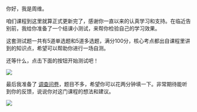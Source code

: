 你好，我是周维。

咱们课程到这里就算正式更新完了，感谢你一直以来的认真学习和支持。在临近告别前，我给你准备了一个结课小测试，来帮你检验自己的学习效果。

这套测试题一共有5道单选题和5道多选题，满分100分，核心考点都出自课程里讲到的知识点，希望可以帮助你进行一场自测。

还等什么，点击下面的按钮开始测试吧！

[![](https://static001.geekbang.org/resource/image/28/a4/28d1be62669b4f3cc01c36466bf811a4.png?wh=1142*201)](http://time.geekbang.org/quiz/intro?act_id=406&exam_id=1363)

最后我准备了 [调查问卷](https://jinshuju.net/f/wP3YV2)，题目不多，希望你可以花两分钟填一下。非常期待能听到你的反馈，说说你对这门课程的想法和建议。

[![](https://static001.geekbang.org/resource/image/02/33/02b61d77d685a65321d40c1b30f1e133.jpg?wh=1142*801)](https://jinshuju.net/f/wP3YV2)